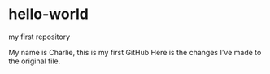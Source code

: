 # hello-world
my first repository


My name is Charlie, this is my first GitHub
Here is the changes I've made to the original file.
